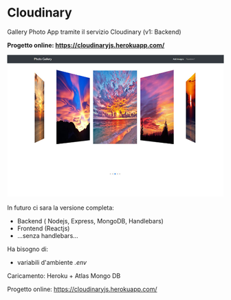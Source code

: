 # Cloudinary

Gallery Photo App tramite il servizio Cloudinary (v1: Backend)

**Progetto online: https://cloudinaryjs.herokuapp.com/**

![](https://github.com/webdazer0/cloudinary/blob/master/screenshot.jpg)

In futuro ci sara la versione completa:

- Backend ( Nodejs, Express, MongoDB, Handlebars)
- Frontend (Reactjs)
- ...senza handlebars...

Ha bisogno di:

- variabili d'ambiente _.env_

Caricamento: Heroku + Atlas Mongo DB

Progetto online: https://cloudinaryjs.herokuapp.com/
